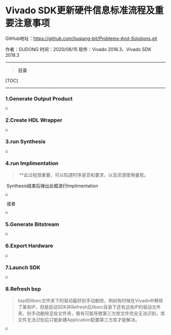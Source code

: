 # Vivado SDK更新硬件信息标准流程及重要注意事项

GitHub地址：https://github.com/liuqiang-bit/Problems-And-Solutions.git

作者：GUDONG		时间：2020/08/15		软件：Vivado 2018.3、Vivado SDK 2018.3

------

> **目录**

[TOC]

------

### 1.Generate Output Product

<img src="F:\MyGit\Problems-And-Solutions\Vivado SDK\Vivado SDK更新硬件信息标准流程及重要注意事项\images\1.png" style="zoom:50%;" />

### 2.Create HDL Wrapper

<img src="F:\MyGit\Problems-And-Solutions\Vivado SDK\Vivado SDK更新硬件信息标准流程及重要注意事项\images\2.png" style="zoom:50%;" />

### 3.run Synthesis

<img src="F:\MyGit\Problems-And-Solutions\Vivado SDK\Vivado SDK更新硬件信息标准流程及重要注意事项\images\3.png" style="zoom:50%;" />

### 4.run Implimentation

> ​		**此过程很重要，可以知道时序是否和要求，以及资源使用量若。

​		Synthesis结束后弹出此框进行Implimentation

<img src="F:\MyGit\Problems-And-Solutions\Vivado SDK\Vivado SDK更新硬件信息标准流程及重要注意事项\images\4.png" style="zoom:50%;" />

​		或者

<img src="F:\MyGit\Problems-And-Solutions\Vivado SDK\Vivado SDK更新硬件信息标准流程及重要注意事项\images\5.png" style="zoom:50%;" />

### 5.Generate Bitstream

<img src="F:\MyGit\Problems-And-Solutions\Vivado SDK\Vivado SDK更新硬件信息标准流程及重要注意事项\images\6.png" style="zoom:50%;" />

### 6.Export Hardware

<img src="F:\MyGit\Problems-And-Solutions\Vivado SDK\Vivado SDK更新硬件信息标准流程及重要注意事项\images\7.png" style="zoom:50%;" />

### 7.Launch SDK

<img src="F:\MyGit\Problems-And-Solutions\Vivado SDK\Vivado SDK更新硬件信息标准流程及重要注意事项\images\8.png" style="zoom:50%;" />

### 8.Refresh bsp

> bsp的libsrc文件夹下的驱动最好别手动删除，例如有时候在Vivado中移除了某些IP，但是启动SDK并Refresh后libsrc目录下还有这些IP的驱动文件夹，别手动删除这些文件夹，极有可能导致第三方库文件完全无法识别，库文件无法识别后只能新建Application配置第三方库才能解决。

<img src="F:\MyGit\Problems-And-Solutions\Vivado SDK\Vivado SDK更新硬件信息标准流程及重要注意事项\images\9.png" style="zoom:50%;" />